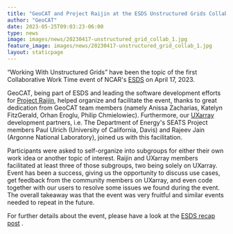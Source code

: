 ```yaml
---
title: "GeoCAT and Project Raijin at the ESDS Unstructured Grids Collaborative Work"
author: "GeoCAT"
date: 2023-05-25T09:03:23-06:00
type: news
image: images/news/20230417-unstructured_grid_collab_1.jpg
feature_image: images/news/20230417-unstructured_grid_collab_1.jpg
layout: staticpage
---
```


“Working With Unstructured Grids” have been the topic of the first Collaborative Work 
Time event of NCAR's [ESDS](https://ncar.github.io/esds/) on April 17, 2023.

GeoCAT, being part of ESDS and leading the software development efforts for 
[Project Raijin](https://raijin.ucar.edu/), helped organize and facilitate the event, 
thanks to great dedication from GeoCAT team members (namely Anissa Zacharias, Katelyn 
FitzGerald, Orhan Eroglu, Philip Chmielowiec). Furthermore, our 
[UXarray](https://uxarray.readthedocs.io/) development partners, i.e. The Department of 
Energy's SEATS Project members Paul Ulrich (University of California, Davis) and Rajeev 
Jain (Argonne National Laboratory), joined us with this facilitation. 

Participants were asked to self-organize into subgroups for either their own work idea or 
another topic of interest. Raijin and UXarray members facilitated at least three of those 
subgroups, two being solely on UXarray. Event has been a success, giving us the opportunity 
to discuss use cases, get feedback from the community members on UXarray, and even code 
together with our users to resolve some issues we found during the event. The overall 
takeaway was that the event was very fruitful and similar events needed to repeat in the 
future.

For further details about the event, please have a look at the [ESDS recap 
post](https://ncar.github.io/esds/posts/2023/unstructured-grid-collab-1/) 
.

